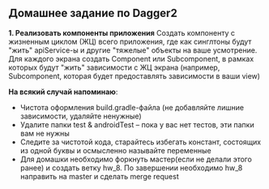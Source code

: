 ## Домашнее задание по Dagger2

**1. Реализовать компоненты приложения**
Создать компоненту с жизненным циклом (ЖЦ) всего приложения, где как синглтоны будут "жить" apiService-ы и другие "тяжелые" объекты на ваше усмотрение. Для каждого экрана создать Component или Subcomponent, в рамках которых будут "жить" зависимости с ЖЦ экрана (например, Subcomponent, которая будет предоставлять зависимости в ваши view)

**На всякий случай напоминаю**:
- Чистота оформления build.gradle-файла (не добавляйте лишние зависимости, удаляйте ненужные)
- Удалите папки test & androidTest – пока у вас нет тестов, эти папки вам не нужны
- Следите за чистотой кода, старайтесь избегать констант, состоящих из одной буквы и осмысленно называйте переменные
- Для домашки необходимо форкнуть мастер(если не делали этого ранее) и создать ветку hw_8. По завершении необходимо hw_8 направить на master и сделать merge request
